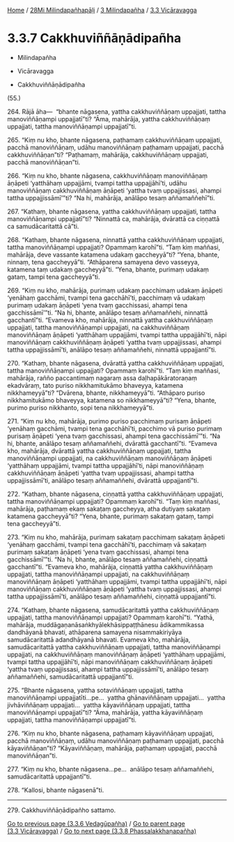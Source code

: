 
[Home](/) / [28Mi Milindapañhapāḷi](../../../28Mi.md) / [3 Milindapañha](../../3.md) / [3.3 Vicāravagga](../3.3.md)

# 3.3.7 Cakkhuviññāṇādipañha

* Milindapañha

* Vicāravagga

* Cakkhuviññāṇādipañha

(55.)

264\. Rājā āha—  “bhante nāgasena, yattha cakkhuviññāṇaṃ uppajjati, tattha manoviññāṇampi uppajjatī”ti? “Āma, mahārāja, yattha cakkhuviññāṇaṃ uppajjati, tattha manoviññāṇampi uppajjatī”ti.

265\. “Kiṃ nu kho, bhante nāgasena, paṭhamaṃ cakkhuviññāṇaṃ uppajjati, pacchā manoviññāṇaṃ, udāhu manoviññāṇaṃ paṭhamaṃ uppajjati, pacchā cakkhuviññāṇan”ti? “Paṭhamaṃ, mahārāja, cakkhuviññāṇaṃ uppajjati, pacchā manoviññāṇan”ti.

266\. “Kiṃ nu kho, bhante nāgasena, cakkhuviññāṇaṃ manoviññāṇaṃ āṇāpeti ‘yatthāhaṃ uppajjāmi, tvampi tattha uppajjāhī’ti, udāhu manoviññāṇaṃ cakkhuviññāṇaṃ āṇāpeti ‘yattha tvaṃ uppajjissasi, ahampi tattha uppajjissāmī’”ti? “Na hi, mahārāja, anālāpo tesaṃ aññamaññehī”ti.

267\. “Kathaṃ, bhante nāgasena, yattha cakkhuviññāṇaṃ uppajjati, tattha manoviññāṇampi uppajjatī”ti? “Ninnattā ca, mahārāja, dvārattā ca ciṇṇattā ca samudācaritattā cā”ti.

268\. “Kathaṃ, bhante nāgasena, ninnattā yattha cakkhuviññāṇaṃ uppajjati, tattha manoviññāṇampi uppajjati? Opammaṃ karohī”ti. “Taṃ kiṃ maññasi, mahārāja, deve vassante katamena udakaṃ gaccheyyā”ti? “Yena, bhante, ninnaṃ, tena gaccheyyā”ti. “Athāparena samayena devo vasseyya, katamena taṃ udakaṃ gaccheyyā”ti. “Yena, bhante, purimaṃ udakaṃ gataṃ, tampi tena gaccheyyā”ti.

269\. “Kiṃ nu kho, mahārāja, purimaṃ udakaṃ pacchimaṃ udakaṃ āṇāpeti ‘yenāhaṃ gacchāmi, tvampi tena gacchāhī’ti, pacchimaṃ vā udakaṃ purimaṃ udakaṃ āṇāpeti ‘yena tvaṃ gacchissasi, ahampi tena gacchissāmī’”ti. “Na hi, bhante, anālāpo tesaṃ aññamaññehi, ninnattā gacchantī”ti. “Evameva kho, mahārāja, ninnattā yattha cakkhuviññāṇaṃ uppajjati, tattha manoviññāṇampi uppajjati, na cakkhuviññāṇaṃ manoviññāṇaṃ āṇāpeti ‘yatthāhaṃ uppajjāmi, tvampi tattha uppajjāhī’ti, nāpi manoviññāṇaṃ cakkhuviññāṇaṃ āṇāpeti ‘yattha tvaṃ uppajjissasi, ahampi tattha uppajjissāmī’ti, anālāpo tesaṃ aññamaññehi, ninnattā uppajjantī”ti.

270\. “Kathaṃ, bhante nāgasena, dvārattā yattha cakkhuviññāṇaṃ uppajjati, tattha manoviññāṇampi uppajjati? Opammaṃ karohī”ti. “Taṃ kiṃ maññasi, mahārāja, rañño paccantimaṃ nagaraṃ assa daḷhapākāratoraṇaṃ ekadvāraṃ, tato puriso nikkhamitukāmo bhaveyya, katamena nikkhameyyā”ti? “Dvārena, bhante, nikkhameyyā”ti. “Athāparo puriso nikkhamitukāmo bhaveyya, katamena so nikkhameyyā”ti? “Yena, bhante, purimo puriso nikkhanto, sopi tena nikkhameyyā”ti.

271\. “Kiṃ nu kho, mahārāja, purimo puriso pacchimaṃ purisaṃ āṇāpeti ‘yenāhaṃ gacchāmi, tvampi tena gacchāhī’ti, pacchimo vā puriso purimaṃ purisaṃ āṇāpeti ‘yena tvaṃ gacchissasi, ahampi tena gacchissāmī’”ti. “Na hi, bhante, anālāpo tesaṃ aññamaññehi, dvārattā gacchantī”ti. “Evameva kho, mahārāja, dvārattā yattha cakkhuviññāṇaṃ uppajjati, tattha manoviññāṇampi uppajjati, na cakkhuviññāṇaṃ manoviññāṇaṃ āṇāpeti ‘yatthāhaṃ uppajjāmi, tvampi tattha uppajjāhī’ti, nāpi manoviññāṇaṃ cakkhuviññāṇaṃ āṇāpeti ‘yattha tvaṃ uppajjissasi, ahampi tattha uppajjissāmī’ti, anālāpo tesaṃ aññamaññehi, dvārattā uppajjantī”ti.

272\. “Kathaṃ, bhante nāgasena, ciṇṇattā yattha cakkhuviññāṇaṃ uppajjati, tattha manoviññāṇampi uppajjati? Opammaṃ karohī”ti. “Taṃ kiṃ maññasi, mahārāja, paṭhamaṃ ekaṃ sakaṭaṃ gaccheyya, atha dutiyaṃ sakaṭaṃ katamena gaccheyyā”ti? “Yena, bhante, purimaṃ sakaṭaṃ gataṃ, tampi tena gaccheyyā”ti.

273\. “Kiṃ nu kho, mahārāja, purimaṃ sakaṭaṃ pacchimaṃ sakaṭaṃ āṇāpeti ‘yenāhaṃ gacchāmi, tvampi tena gacchāhī’ti, pacchimaṃ vā sakaṭaṃ purimaṃ sakaṭaṃ āṇāpeti ‘yena tvaṃ gacchissasi, ahampi tena gacchissāmī’”ti. “Na hi, bhante, anālāpo tesaṃ aññamaññehi, ciṇṇattā gacchantī”ti. “Evameva kho, mahārāja, ciṇṇattā yattha cakkhuviññāṇaṃ uppajjati, tattha manoviññāṇampi uppajjati, na cakkhuviññāṇaṃ manoviññāṇaṃ āṇāpeti ‘yatthāhaṃ uppajjāmi, tvampi tattha uppajjāhī’ti, nāpi manoviññāṇaṃ cakkhuviññāṇaṃ āṇāpeti ‘yattha tvaṃ uppajjissasi, ahampi tattha uppajjissāmī’ti, anālāpo tesaṃ aññamaññehi, ciṇṇattā uppajjantī”ti.

274\. “Kathaṃ, bhante nāgasena, samudācaritattā yattha cakkhuviññāṇaṃ uppajjati, tattha manoviññāṇampi uppajjati? Opammaṃ karohī”ti. “Yathā, mahārāja, muddāgaṇanāsaṅkhyālekhāsippaṭṭhānesu ādikammikassa dandhāyanā bhavati, athāparena samayena nisammakiriyāya samudācaritattā adandhāyanā bhavati. Evameva kho, mahārāja, samudācaritattā yattha cakkhuviññāṇaṃ uppajjati, tattha manoviññāṇampi uppajjati, na cakkhuviññāṇaṃ manoviññāṇaṃ āṇāpeti ‘yatthāhaṃ uppajjāmi, tvampi tattha uppajjāhī’ti, nāpi manoviññāṇaṃ cakkhuviññāṇaṃ āṇāpeti ‘yattha tvaṃ uppajjissasi, ahampi tattha uppajjissāmī’ti, anālāpo tesaṃ aññamaññehi, samudācaritattā uppajjantī”ti.

275\. “Bhante nāgasena, yattha sotaviññāṇaṃ uppajjati, tattha manoviññāṇampi uppajjatīti…pe…  yattha ghānaviññāṇaṃ uppajjati…  yattha jivhāviññāṇaṃ uppajjati…  yattha kāyaviññāṇaṃ uppajjati, tattha manoviññāṇampi uppajjatī”ti? “Āma, mahārāja, yattha kāyaviññāṇaṃ uppajjati, tattha manoviññāṇampi uppajjatī”ti.

276\. “Kiṃ nu kho, bhante nāgasena, paṭhamaṃ kāyaviññāṇaṃ uppajjati, pacchā manoviññāṇaṃ, udāhu manoviññāṇaṃ paṭhamaṃ uppajjati, pacchā kāyaviññāṇan”ti? “Kāyaviññāṇaṃ, mahārāja, paṭhamaṃ uppajjati, pacchā manoviññāṇan”ti.

277\. “Kiṃ nu kho, bhante nāgasena…pe…  anālāpo tesaṃ aññamaññehi, samudācaritattā uppajjantī”ti.

278\. “Kallosi, bhante nāgasenā”ti.

---

279\. Cakkhuviññāṇādipañho sattamo.



[Go to previous page (3.3.6 Vedagūpañha)](3.3.6.md) / [Go to parent page (3.3 Vicāravagga)](../3.3.md) / [Go to next page (3.3.8 Phassalakkhaṇapañha)](3.3.8.md)


